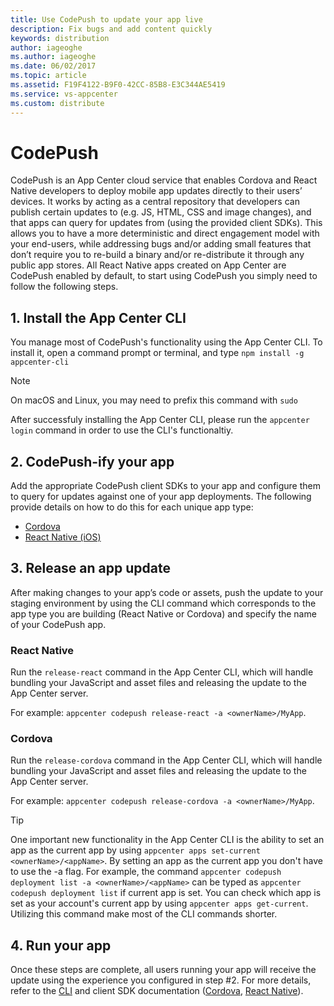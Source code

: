 ```yaml
---
title: Use CodePush to update your app live
description: Fix bugs and add content quickly
keywords: distribution
author: iageoghe
ms.author: iageoghe
ms.date: 06/02/2017
ms.topic: article
ms.assetid: F19F4122-B9F0-42CC-85B8-E3C344AE5419
ms.service: vs-appcenter
ms.custom: distribute
---
```


# CodePush

CodePush is an App Center cloud service that enables Cordova and React Native developers to deploy mobile app updates directly to their users’ devices. It works by acting as a central repository that developers can publish certain updates to (e.g. JS, HTML, CSS and image changes), and that apps can query for updates from (using the provided client SDKs). This allows you to have a more deterministic and direct engagement model with your end-users, while addressing bugs and/or adding small features that don’t require you to re-build a binary and/or re-distribute it through any public app stores. All React Native apps created on App Center are CodePush enabled by default, to start using CodePush you simply need to follow the following steps.

## 1. Install the App Center CLI

You manage most of CodePush's functionality using the App Center CLI. To install it, open a command prompt or terminal, and type `npm install -g appcenter-cli`

 > [!NOTE]
 > On macOS and Linux, you may need to prefix this command with `sudo`

 After successfuly installing the App Center CLI, please run the `appcenter login` command in order to use the CLI's functionaltiy. 

## 2. CodePush-ify your app

Add the appropriate CodePush client SDKs to your app and configure them to query for updates against one of your app deployments. The following provide details on how to do this for each unique app type:

  - [Cordova][cordova]
  - [React Native (iOS)][react-native]

## 3. Release an app update

After making changes to your app’s code or assets, push the update to your staging environment by using the CLI command which corresponds to the app type you are building (React Native or Cordova) and specify the name of your CodePush app.

### React Native
Run the `release-react` command in the App Center CLI, which will handle bundling your JavaScript and asset files and releasing the update to the App Center server. 

For example: `appcenter codepush release-react -a <ownerName>/MyApp`.

### Cordova
Run the `release-cordova` command in the App Center CLI, which will handle bundling your JavaScript and asset files and releasing the update to the App Center server. 

For example: `appcenter codepush release-cordova -a <ownerName>/MyApp`.

> [!TIP]
> One important new functionality in the App Center CLI is the ability to set an app as the current app by using `appcenter apps set-current <ownerName>/<appName>`. By setting an app as the current app you don't have to use the -a flag. For example, the command `appcenter codepush deployment list -a <ownerName>/<appName>` can be typed as `appcenter codepush deployment list` if current app is set. You can check which app is set as your account's current app by using `appcenter apps get-current`. Utilizing this command make most of the CLI commands shorter.

## 4. Run your app

Once these steps are complete, all users running your app will receive the update using the experience you configured in step #2. For more details, refer to the [CLI][cli] and client SDK documentation
([Cordova][cordova], [React Native][react-native]).</p>

 [cordova]:./cordova.md#getting-started
 [react-native]:./react-native.md#getting-started
 [cli]:./cli.md#getting-started
